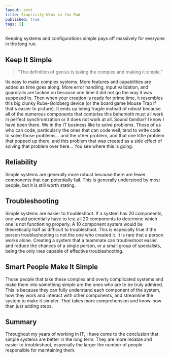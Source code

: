 ```yaml
---
layout: post
title: Simplicity Wins in the End
published: true
tags: []
---
```


Keeping systems and configurations simple pays off massively for everyone in the long run.

## Keep It Simple

>"The definition of genius is taking the complex and making it simple."



Its easy to make complex systems.
More features and capabilities are added as time goes along.
More error handling, input validation, and guardrails are tacked on because one time it did not go the way it was supposed to.
Then when your creation is ready for prime time, it resembles this big clunky Rube-Goldberg device (or the board game Mouse Trap if that's easier to picture).
It ends up being fragile instead of robust because all of the numerous components that comprise this behemoth must all work in perfect synchronization or it does not work at all.
Sound familiar? I know I have been there. We in the IT business like to solve problems. Those of us who can code, particularly the ones that can code well, tend to write code to solve those problems...
and the other problem, and that one little problem that popped up there, and this problem that was created as a side effect of solving that problem over here...
You see where this is going.

## Reliability 
Simple systems are generally more robust because there are fewer components that can potentially fail.
This is generally understood by most people, but it is still worth stating.

## Troubleshooting
Simple systems are easier to troubleshoot.
If a system has 20 components, one would potentially have to test all 20 components to determine which one is not functioning properly.
A 10 component system would be theoretically half as difficult to troubleshoot.
This is especially true if the person troubleshooting is not the one who created it.
It is rare that a person works alone.
Creating a system that a teammate can troubleshoot easier and reduce the chances of a single person, or a small group of specialists, being the only ines capable of effective troubleshooting.

## Smart People Make It Simple
Those people that take these complex and overly complicated systems and make them into something simple are the ones who are to be truly admired.
This is because they can fully understand each component of the system, how they work and interact with other components, and streamline the system to make it simpler.
*That* takes more comprehension and know-how than just adding steps.

## Summary
Throughout my years of working in IT, I have come to the conclusion that simple systems are better in the long term.
They are more reliable and easier to troubleshoot, especially the larger the number of people responsible for maintaining them.
